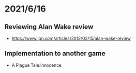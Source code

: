 # 2021/6/16
## Reviewing Alan Wake review
- https://www.ign.com/articles/2012/02/15/alan-wake-review

## Implementation to another game
- A Plague Tale:Innocence